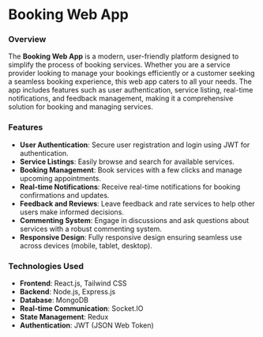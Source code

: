 # Booking Web App

### Overview
The **Booking Web App** is a modern, user-friendly platform designed to simplify the process of booking services. Whether you are a service provider looking to manage your bookings efficiently or a customer seeking a seamless booking experience, this web app caters to all your needs. The app includes features such as user authentication, service listing, real-time notifications, and feedback management, making it a comprehensive solution for booking and managing services.

### Features
- **User Authentication**: Secure user registration and login using JWT for authentication.
- **Service Listings**: Easily browse and search for available services.
- **Booking Management**: Book services with a few clicks and manage upcoming appointments.
- **Real-time Notifications**: Receive real-time notifications for booking confirmations and updates.
- **Feedback and Reviews**: Leave feedback and rate services to help other users make informed decisions.
- **Commenting System**: Engage in discussions and ask questions about services with a robust commenting system.
- **Responsive Design**: Fully responsive design ensuring seamless use across devices (mobile, tablet, desktop).

### Technologies Used
- **Frontend**: React.js, Tailwind CSS
- **Backend**: Node.js, Express.js
- **Database**: MongoDB
- **Real-time Communication**: Socket.IO
- **State Management**: Redux
- **Authentication**: JWT (JSON Web Token)

